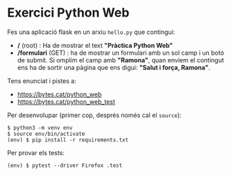 
# Exercici Python Web

Fes una aplicació flask en un arxiu `hello.py` que contingui:

  * **/** (root) : Ha de mostrar el text **"Pràctica Python Web"**
  * **/formulari** (GET) : ha de mostrar un formulari amb un sol camp i un botó de submit. Si omplim el camp amb **"Ramona"**, quan enviem el contingut ens ha de sortir una pàgina que ens digui: **"Salut i força, Ramona"**.

Tens enunciat i pistes a:

  * https://bytes.cat/python_web
  * https://bytes.cat/python_web_test

Per desenvolupar (primer cop, després només cal el `source`):

    $ python3 -m venv env
    $ source env/bin/activate
    (env) $ pip install -r requirements.txt

Per provar els tests:

    (env) $ pytest --driver Firefox .test

